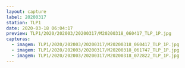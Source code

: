 ```yaml
---
layout: capture
label: 20200317
station: TLP1
date: 2020-03-18 06:04:17
preview: TLP1/2020/202003/20200317/M20200318_060417_TLP_1P.jpg
capturas:
  - imagem: TLP1/2020/202003/20200317/M20200318_060417_TLP_1P.jpg
  - imagem: TLP1/2020/202003/20200317/M20200318_061747_TLP_1P.jpg
  - imagem: TLP1/2020/202003/20200317/M20200318_072822_TLP_1P.jpg
---
```

